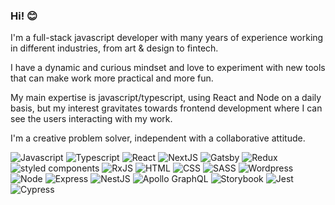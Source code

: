 ### Hi! 😊

I'm a full-stack javascript developer with many years of experience working in different industries, from art & design to fintech.

I have a dynamic and curious mindset and love to experiment with new tools that can make work more practical and more fun.

My main expertise is javascript/typescript, using React and Node on a daily basis, but my interest gravitates towards frontend development where I can see the users interacting with my work.
 
I'm a creative problem solver, independent with a collaborative attitude.


![Javascript](https://img.shields.io/badge/JavaScript-%23F7DF1E)
![Typescript](https://img.shields.io/badge/TypeScript-%23007ACC)
![React](https://img.shields.io/badge/React-%2361DAFB)
![NextJS](https://img.shields.io/badge/Next.js-%23000000)
![Gatsby](https://img.shields.io/badge/Gatsby-%23663399)
![Redux](https://img.shields.io/badge/Redux-%23764ABC)
![styled components](https://img.shields.io/badge/Styled%20Components-%23DB7093)
![RxJS](https://img.shields.io/badge/RxJS-%23F7A541)
![HTML](https://img.shields.io/badge/HTML-%23E44D26)
![CSS](https://img.shields.io/badge/CSS-%23264DE4)
![SASS](https://img.shields.io/badge/SASS-%23CC6699)
![Wordpress](https://img.shields.io/badge/WordPress-%2321759B)
![Node](https://img.shields.io/badge/Node-%23339933)
![Express](https://img.shields.io/badge/Express-%23000000)
![NestJS](https://img.shields.io/badge/NestJS-%2300cc44)
![Apollo GraphQL](https://img.shields.io/badge/Apollo%20GraphQL-%23E10098)
![Storybook](https://img.shields.io/badge/Storybook-%23F5A623)
![Jest](https://img.shields.io/badge/Jest-%23C21325)
![Cypress](https://img.shields.io/badge/Cypress-%2320C582)


<!--
**irisrosa/irisrosa** is a ✨ _special_ ✨ repository because its `README.md` (this file) appears on your GitHub profile.

Here are some ideas to get you started:

- 🔭 I’m currently working on ...
- 🌱 I’m currently learning ...
- 👯 I’m looking to collaborate on ...
- 🤔 I’m looking for help with ...
- 💬 Ask me about ...
- 📫 How to reach me: ...
- 😄 Pronouns: ...
- ⚡ Fun fact: ...
-->
